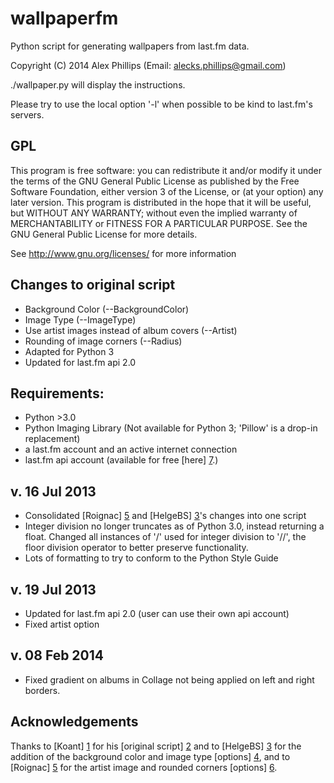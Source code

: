 wallpaperfm
===========

Python script for generating wallpapers from last.fm data.

Copyright (C) 2014  Alex Phillips (Email: alecks.phillips@gmail.com)

./wallpaper.py will display the instructions.

Please try to use the local option '-l' when possible to be kind to last.fm's servers.
 
GPL
---

This program is free software: you can redistribute it and/or modify
it under the terms of the GNU General Public License as published by
the Free Software Foundation, either version 3 of the License, or
(at your option) any later version.
This program is distributed in the hope that it will be useful,
but WITHOUT ANY WARRANTY; without even the implied warranty of
MERCHANTABILITY or FITNESS FOR A PARTICULAR PURPOSE.  See the
GNU General Public License for more details.

See <http://www.gnu.org/licenses/> for more information


Changes to original script
--------------------------
  - Background Color (--BackgroundColor)
  - Image Type (--ImageType)
  - Use artist images instead of album covers (--Artist)
  - Rounding of image corners (--Radius)
  - Adapted for Python 3
  - Updated for last.fm api 2.0

Requirements:
---------------
* Python >3.0
* Python Imaging Library (Not available for Python 3; 'Pillow' is a drop-in replacement)
* a last.fm account and an active internet connection
* last.fm api account (available for free [here] [7].)

v. 16 Jul 2013
---------------
- Consolidated [Roignac] [5] and [HelgeBS] [3]'s changes into one script
- Integer division no longer truncates as of Python 3.0, instead returning
  a float. Changed all instances of '/' used for integer division to '//',
  the floor division operator to better preserve functionality.
- Lots of formatting to try to conform to the Python Style Guide

v. 19 Jul 2013
--------------
- Updated for last.fm api 2.0 (user can use their own api account)
- Fixed artist option


v. 08 Feb 2014
--------------
- Fixed gradient on albums in Collage not being applied on left and right borders.


Acknowledgements
----------------
Thanks to [Koant] [1] for his [original script] [2] and to
[HelgeBS] [3] for the addition of the background color and image type [options] [4],
and to [Roignac] [5] for the artist image and rounded corners [options] [6].

  [1]: http://www.lastfm.fr/user/Koant        "Koant"
  [2]: http://ledazibao.free.fr/wallpaperfm/index.php "original script"
  [3]: http://www.lastfm.fr/user/HelgeBS  "HelgeBS"
  [4]: https://content.wuala.com/contents/nanyouco/Images/last.fm/wallpaperfm.py?key=4DCLgHGLNI32 "options"
  [5]: http://www.lastfm.fr/user/Roignac    "Roignac"
  [6]: http://bazaar.launchpad.net/~roignac/+junk/wallpaperfm/files "options"
  [7]: http://www.last.fm/api/account/create "here"
